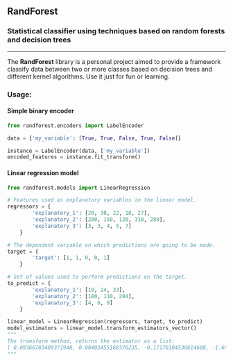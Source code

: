 ## RandForest
### Statistical classifier using techniques based on random forests and decision trees
***
The **RandForest** library is a personal project aimed to provide a framework classify data between two or more classes
based on decision trees and different kernel algorithms. Use it just for fun or learning.

### Usage:
#### Simple binary encoder
```python
from randforest.encoders import LabelEncoder

data = {'my_variable': [True, True, False, True, False]}

instance = LabelEncoder(data, ['my_variable'])
encoded_features = instance.fit_transform()
```

#### Linear regression model
```python
from randforest.models import LinearRegression

# Features used as explanatory variables in the linear model.
regressors = {
        'explanatory_1': [20, 30, 22, 18, 27],
        'explanatory_2': [200, 150, 120, 310, 280],
        'explanatory_3': [3, 3, 4, 5, 7]
    }

# The dependent variable on which predictions are going to be made.
target = {
        'target': [1, 1, 0, 0, 1]
    }

# Set of values used to perform predictions on the target.
to_predict = {
        'explanatory_1': [19, 24, 33],
        'explanatory_2': [180, 110, 204],
        'explanatory_3': [4, 6, 9]
    }

linear_model = LinearRegression(regressors, target, to_predict)
model_estimators = linear_model.transform_estimators_vector()
"""
The transform method, returns the estimator as a list: 
[ 0.09366783409371948, 0.00403455168376235, -0.17170184536614608, -1.691664155139609]
"""
```

